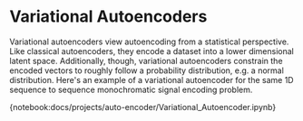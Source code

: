 # Variational Autoencoders 

Variational autoencoders view autoencoding from a statistical perspective. Like classical autoencoders, they encode a dataset into a lower dimensional latent space. Additionally, though, variational autoencoders constrain the encoded vectors to roughly follow a probability distribution, e.g. a normal distribution. Here's an example of a variational autoencoder for the same 1D sequence to sequence monochromatic signal encoding problem.

{notebook:docs/projects/auto-encoder/Variational_Autoencoder.ipynb}
